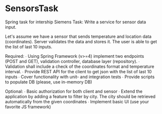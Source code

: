 # SensorsTask
Spring task for intership Siemens
Task: Write a service for sensor data input.
 
Let's assume we have a sensor that sends temperature and location data (coordinates). Server validates the data and stores it. The user is able to get the list of last 10 inputs.
 
Required:
∙           Using Spring Framework (v>=4) implement two endpoints (POST and GET), validation controller, database layer (repository).
∙           Validation shall include a check of the coordinates format and temperature interval.
∙           Provide REST API for the client to get json with the list of last 10 inputs
∙           Cover functionality with unit- and integration tests
∙           Provide scripts to populate DB (please, use in-memory DB)
 
Optional:
∙           Basic authorization for both client and sensor
∙           Extend the application by adding a feature to filter by city. The city should be retrieved automatically from the given coordinates
∙           Implement basic UI (use your favorite JS framework)
 
